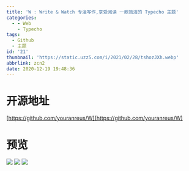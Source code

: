 ```yaml
---
title: 'W : Write & Watch 专注写作,享受阅读 一款简洁的 Typecho 主题'
categories:
  - - Web
    - Typecho
tags:
  - Github
  - 主题
id: '21'
thumbnail: 'https://static.uzz5.com/i/2021/02/28/tshozJXh.webp'
abbrlink: zcn2
date: 2020-12-19 19:48:36
---
```



# 开源地址

[https://github.com/youranreus/W](https://github.com/youranreus/W)

# 预览

![](https://static.uzz5.com/i/2021/02/28/StBOuney.webp) ![](https://static.uzz5.com/i/2021/02/28/eSTWqdCl.webp) ![](https://static.uzz5.com/i/2021/02/28/sL7csP71.webp)